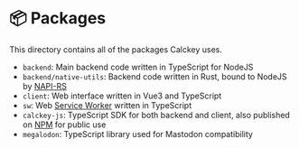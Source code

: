 # 📦 Packages

This directory contains all of the packages Calckey uses.

- `backend`: Main backend code written in TypeScript for NodeJS
- `backend/native-utils`: Backend code written in Rust, bound to NodeJS by [NAPI-RS](https://napi.rs/)
- `client`: Web interface written in Vue3 and TypeScript
- `sw`: Web [Service Worker](https://developer.mozilla.org/en-US/docs/Web/API/Service_Worker_API) written in TypeScript
- `calckey-js`: TypeScript SDK for both backend and client, also published on [NPM](https://www.npmjs.com/package/calckey-js) for public use
- `megalodon`: TypeScript library used for Mastodon compatibility
